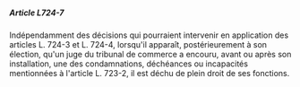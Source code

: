 ##### Article L724-7

Indépendamment des décisions qui pourraient intervenir en application des articles L. 724-3 et L. 724-4, lorsqu'il apparaît, postérieurement à son élection, qu'un juge du tribunal de commerce a encouru, avant ou après son installation, une des condamnations, déchéances ou incapacités mentionnées à l'article L. 723-2, il est déchu de plein droit de ses fonctions.

